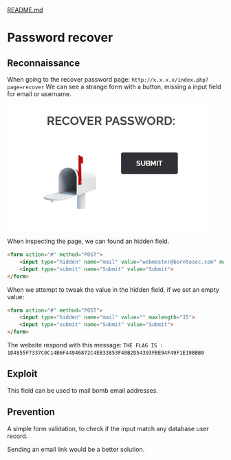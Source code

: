 [README.md](../../../README.md)
# Password recover
## Reconnaissance
When going to the recover password page: `http://x.x.x.x/index.php?page=recover`
We can see a strange form with a button, missing a input field for email or username.

![Password recover](./password_recover.png)

When inspecting the page, we can found an hidden field.
```html
<form action="#" method="POST">
	<input type="hidden" name="mail" value="webmaster@borntosec.com" maxlength="15">
	<input type="submit" name="Submit" value="Submit">
</form>
```

When we attempt to tweak the value in the hidden field, if we set an empty value:
```html
<form action="#" method="POST">
	<input type="hidden" name="mail" value="" maxlength="15">
	<input type="submit" name="Submit" value="Submit">
</form>
```

The website respond with this message:
`THE FLAG IS : 1D4855F7337C0C14B6F44946872C4EB33853F40B2D54393FBE94F49F1E19BBB0`

## Exploit
This field can be used to mail bomb email addresses.

## Prevention
A simple form validation, to check if the input match any database user record.

Sending an email link would be a better solution.